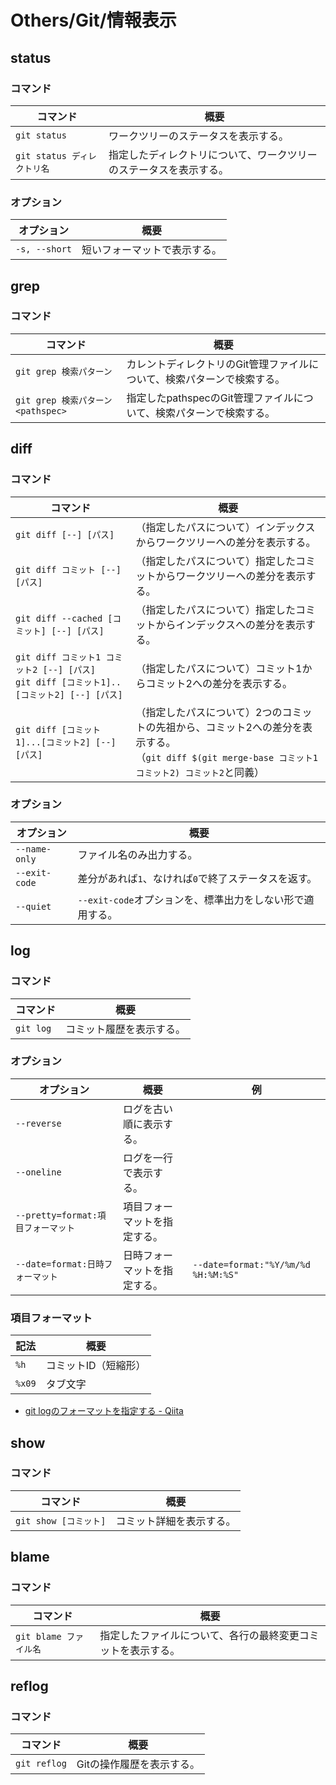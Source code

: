 # Others/Git/情報表示

## status

### コマンド

| コマンド                    | 概要                                                         |
| --------------------------- | ------------------------------------------------------------ |
| `git status`                | ワークツリーのステータスを表示する。                         |
| `git status ディレクトリ名` | 指定したディレクトリについて、ワークツリーのステータスを表示する。 |

### オプション

| オプション    | 概要                         |
| ------------- | ---------------------------- |
| `-s, --short` | 短いフォーマットで表示する。 |

## grep

### コマンド

| コマンド                           | 概要                                                         |
| ---------------------------------- | ------------------------------------------------------------ |
| `git grep 検索パターン`            | カレントディレクトリのGit管理ファイルについて、検索パターンで検索する。 |
| `git grep 検索パターン <pathspec>` | 指定したpathspecのGit管理ファイルについて、検索パターンで検索する。 |

## diff

### コマンド

| コマンド                                                     | 概要                                                         |
| ------------------------------------------------------------ | ------------------------------------------------------------ |
| `git diff [--] [パス]`                                       | （指定したパスについて）インデックスからワークツリーへの差分を表示する。 |
| `git diff コミット [--] [パス]`                              | （指定したパスについて）指定したコミットからワークツリーへの差分を表示する。 |
| `git diff --cached [コミット] [--] [パス]`                   | （指定したパスについて）指定したコミットからインデックスへの差分を表示する。 |
| `git diff コミット1 コミット2 [--] [パス]`<br />`git diff [コミット1]..[コミット2] [--] [パス]` | （指定したパスについて）コミット1からコミット2への差分を表示する。 |
| `git diff [コミット1]...[コミット2] [--] [パス]`             | （指定したパスについて）2つのコミットの先祖から、コミット2への差分を表示する。<br />（`git diff $(git merge-base コミット1 コミット2) コミット2`と同義） |

### オプション

| オプション    | 概要                                                      |
| ------------- | --------------------------------------------------------- |
| `--name-only` | ファイル名のみ出力する。                                  |
| `--exit-code` | 差分があれば`1`、なければ`0`で終了ステータスを返す。      |
| `--quiet`     | `--exit-code`オプションを、標準出力をしない形で適用する。 |

## log

### コマンド

| コマンド  | 概要                     |
| --------- | ------------------------ |
| `git log` | コミット履歴を表示する。 |

### オプション

| オプション                         | 概要                         | 例                                  |
| ---------------------------------- | ---------------------------- | ----------------------------------- |
| `--reverse`                        | ログを古い順に表示する。     |                                     |
| `--oneline`                        | ログを一行で表示する。       |                                     |
| `--pretty=format:項目フォーマット` | 項目フォーマットを指定する。 |                                     |
| `--date=format:日時フォーマット`   | 日時フォーマットを指定する。 | `--date=format:"%Y/%m/%d %H:%M:%S"` |

### 項目フォーマット

| 記法   | 概要                 |
| ------ | -------------------- |
| `%h`   | コミットID（短縮形） |
| `%x09` | タブ文字             |

- [git logのフォーマットを指定する - Qiita](https://qiita.com/harukasan/items/9149542584385e8dea75)

## show

### コマンド

| コマンド              | 概要                     |
| --------------------- | ------------------------ |
| `git show [コミット]` | コミット詳細を表示する。 |

## blame

### コマンド

| コマンド               | 概要                                                         |
| ---------------------- | ------------------------------------------------------------ |
| `git blame ファイル名` | 指定したファイルについて、各行の最終変更コミットを表示する。 |

## reflog

### コマンド

| コマンド     | 概要                      |
| ------------ | ------------------------- |
| `git reflog` | Gitの操作履歴を表示する。 |
